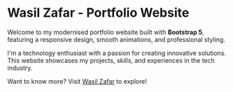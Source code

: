 # Wasil Zafar - Portfolio Website

Welcome to my modernised portfolio website built with **Bootstrap 5**, featuring a responsive design, smooth animations, and professional styling.

I'm a technology enthusiast with a passion for creating innovative solutions. This website showcases my projects, skills, and experiences in the tech industry.

 Want to know more? Visit [Wasil Zafar](https://www.linkedin.com/in/wasilzafar/) to explore!
